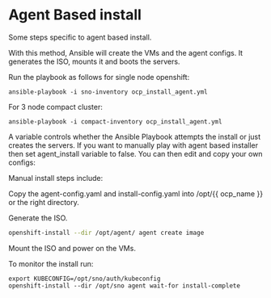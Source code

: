 Agent Based install
=========

Some steps specific to agent based install.

With this method, Ansible will create the VMs and the agent configs. It generates the ISO, mounts it and boots the servers.

Run the playbook as follows for single node openshift:

```
ansible-playbook -i sno-inventory ocp_install_agent.yml
```

For 3 node compact cluster:

```
ansible-playbook -i compact-inventory ocp_install_agent.yml
```

A variable controls whether the Ansible Playbook attempts the install or just creates the servers. If you want to manually play with agent based installer then set agent_install variable to false. You can then edit and copy your own configs:

Manual install steps include:

Copy the agent-config.yaml and install-config.yaml into /opt/{{ ocp_name }} or the right directory.

Generate the ISO.

```bash
openshift-install --dir /opt/agent/ agent create image
```

Mount the ISO and power on the VMs.


To monitor the install run:

```
export KUBECONFIG=/opt/sno/auth/kubeconfig
openshift-install --dir /opt/sno agent wait-for install-complete
```
